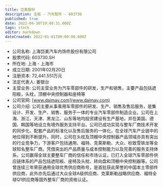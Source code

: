 ```yaml
---
title: 岱美股份
description: 主板 - 汽车配件 - 603730
published: true
date: 2022-04-30T19:40:31.000Z
tags: stock
editor: markdown
dateCreated: 2022-01-01T00:00:00.000Z
---
```


- 公司名称: 上海岱美汽车内饰件股份有限公司
- 股票代码: 603730.SH
- 所在地: 上海 - 上海市
- 成立日期: 2001年02月20日
- 注册资本: 72,441.551万元
- 法定代表人: 姜银台
- 主营业务: 公司主营业务为汽车零部件的研发，生产和销售，主要产品包括遮阳板，头枕，顶棚中央控制器和座椅等
- 公司官网: [www.daimay.com](www.daimay.com)
- 公司介绍: 公司主要从事乘用车零部件的研发、生产、销售及售后服务，是集设计、开发、生产、销售、服务于一体的专业汽车零部件制造企业。公司在上海、浙江、天津、黑龙江、山东等地均投资建设有生产基地，并在美国、德国、韩国等地设立有境外服务支持平台。公司已成功实现与整车厂商技术开发的同步化、配套产品的标准化以及售后服务的一体化，在全球汽车产业链中的地位得到不断提升。同时，公司在头枕及顶棚中央控制器产品领域亦具有突出的行业竞争力，下游客户包括通用、福特、克莱斯勒、大众、标致雪铁龙等全球知名整车厂商。凭借突出的产品质量与成本控制能力以及完善的服务支持体系，公司赢得全球主要整车厂商的信任和市场认证，已打入全球汽车零部件供应链体系的产品包括遮阳板、座椅及头枕、转向盘和顶棚中央控制器等。公司曾连续三年荣获通用全球优秀供应商称号，是首批获此荣誉的中国本土零部件供应商，此外亦先后通过大众全球A级供应商、克莱斯勒战略供应商、福特全球Q1供应商等国外整车厂商的资格认证。



